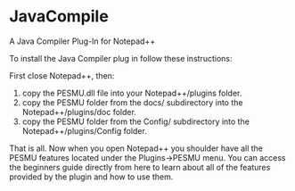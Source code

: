 # JavaCompile
A Java Compiler Plug-In for Notepad++

To install the Java Compiler plug in follow these instructions:

First close Notepad++, then:

1. copy the PESMU.dll file into your Notepad++/plugins folder.
2. copy the PESMU folder from the docs/ subdirectory into the Notepad++/plugins/doc folder.
3. copy the PESMU folder from the Config/ subdirectory into the Notepad++/plugins/Config folder.

That is all. Now when you open Notepad++ you shoulder have all the PESMU features located
under the Plugins->PESMU menu. You can access the beginners guide directly from here to learn
about all of the features provided by the plugin and how to use them.
